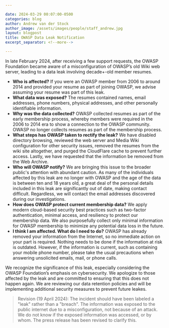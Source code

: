 ```yaml
---

date: 2024-03-29 00:07:00-0500
categories: blog
author: Andrew van der Stock
author_image: /assets/images/people/staff_andrew.jpg
layout: blogpost
title: OWASP Data Leak Notification
excerpt_separator: <!--more-->

---
```


In late February 2024, after receiving a few support requests, the OWASP Foundation became aware of a misconfiguration of OWASP’s old Wiki web server, leading to a data leak involving decade+-old member resumes. 

<!--more-->

- **Who is affected?** If you were an OWASP member from 2006 to around 2014 and provided your resume as part of joining OWASP, we advise assuming your resume was part of this leak.
- **What data was exposed?** The resumes contained names, email addresses, phone numbers, physical addresses, and other personally identifiable information. 
- **Why was the data collected?** OWASP collected resumes as part of the early membership process, whereby members were required in the 2006 to 2014 era to show a connection to the OWASP community. OWASP no longer collects resumes as part of the membership process.
- **What steps has OWASP taken to rectify the leak?** We have disabled directory browsing, reviewed the web server and Media Wiki configuration for other security issues, removed the resumes from the wiki site altogether, and purged the CloudFlare cache to prevent further access. Lastly, we have requested that the information be removed from the Web Archive.
- **Who will OWASP notify?** We are bringing this issue to the broader public's attention with abundant caution. As many of the individuals affected by this leak are no longer with OWASP and the age of the data is between ten and 18 years old, a great deal of the personal details included in this leak are significantly out of date, making contact difficult. Regardless, we will contact the email addresses discovered during our investigations.
- **How does OWASP protect current membership data?** We apply modern cloud-based security best practices such as two-factor authentication, minimal access, and resiliency to protect our membership data. We also purposefully collect only minimal information for OWASP membership to minimize any potential data loss in the future.
- **I think I am affected. What do I need to do?** OWASP has already removed your information from the Internet, so no immediate action on your part is required. Nothing needs to be done if the information at risk is outdated. However, if the information is current, such as containing your mobile phone number, please take the usual precautions when answering unsolicited emails, mail, or phone calls.

We recognize the significance of this leak, especially considering the OWASP Foundation’s emphasis on cybersecurity. We apologize to those affected by the leak and are committed to ensuring that this does not happen again. We are reviewing our data retention policies and will be implementing additional security measures to prevent future leakes.

> Revision (19 April 2024): The incident should have been labeled a "leak" rather than a "breach". The information was exposed to the public internet due to a misconfiguration, not because of an attack. We do not know if the exposed information was accessed, or by whom. The press release has been revised to clarify this.
